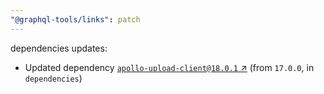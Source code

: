 ```yaml
---
"@graphql-tools/links": patch
---
```

dependencies updates:
  - Updated dependency [`apollo-upload-client@18.0.1` ↗︎](https://www.npmjs.com/package/apollo-upload-client/v/18.0.1) (from `17.0.0`, in `dependencies`)

